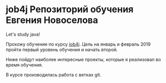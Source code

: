 # job4j Репозиторий обучения Евгения Новоселова
Let's study java!

Прохожу обучение по курсу [job4j](http://job4j.ru). Цель на январь и февраль 2019 пройти первый уровень обучения и начать второй.

Ниже пойдут наиболее интересные проекты, которые я реализовал во время обучения.

В курсе производилась работа с ветках git.